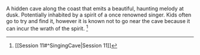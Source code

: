 A hidden cave along the coast that emits a beautiful, haunting melody at dusk. Potentially inhabited by a spirit of a once renowned singer. Kids often go to try and find it, however it is known not to go near the cave because it can incur the wrath of the spirit. [^1]

[^1]: [[Session 11#^SingingCave|Session 11]]